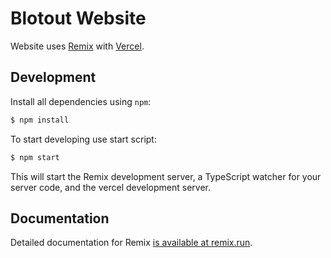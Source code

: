 # Blotout Website

Website uses [Remix](https://remix.run) with [Vercel](http://vercel.com/).

## Development

Install all dependencies using `npm`:

```sh
$ npm install
```

To start developing use start script:

```sh
$ npm start
```

This will start the Remix development server, a TypeScript watcher for your server code, and the vercel development server.

## Documentation

Detailed documentation for Remix [is available at remix.run](https://remix.run/dashboard/docs).
